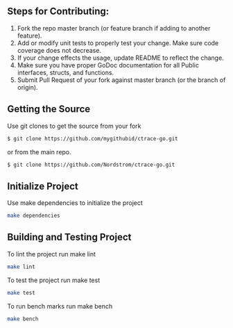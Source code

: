 ## Steps for Contributing:

1. Fork the repo master branch (or feature branch if adding to another feature).
1. Add or modify unit tests to properly test your change.  Make sure code coverage does not decrease.
1. If your change effects the usage, update README to reflect the change.
1. Make sure you have proper GoDoc documentation for all Public interfaces, structs, and functions.
1. Submit Pull Request of your fork against master branch (or the branch of origin).

## Getting the Source
Use git clones to get the source from your fork

```sh
$ git clone https://github.com/mygithubid/ctrace-go.git
```

or from the main repo.

```sh
$ git clone https://github.com/Nordstrom/ctrace-go.git
```

## Initialize Project
Use make dependencies to initialize the project

```sh
make dependencies
```

## Building and Testing Project
To lint the project run make lint

```sh
make lint
```

To test the project run make test

```sh
make test
```

To run bench marks run make bench

```sh
make bench
```

